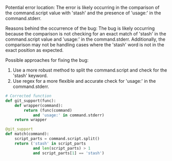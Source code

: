 Potential error location: The error is likely occurring in the comparison of the command.script value with 'stash' and the presence of 'usage:' in the command.stderr.

Reasons behind the occurrence of the bug: The bug is likely occurring because the comparison is not checking for an exact match of 'stash' in the command.script value and 'usage:' in the command.stderr. Additionally, the comparison may not be handling cases where the 'stash' word is not in the exact position as expected.

Possible approaches for fixing the bug: 
1. Use a more robust method to split the command.script and check for the 'stash' keyword.
2. Use regex for a more flexible and accurate check for 'usage:' in the command.stderr.

```python
# Corrected function
def git_support(func):
    def wrapper(command):
        return (func(command) 
            and 'usage:' in command.stderr)
    return wrapper

@git_support
def match(command):
    script_parts = command.script.split()
    return ('stash' in script_parts
            and len(script_parts) > 1
            and script_parts[1] == 'stash')
```